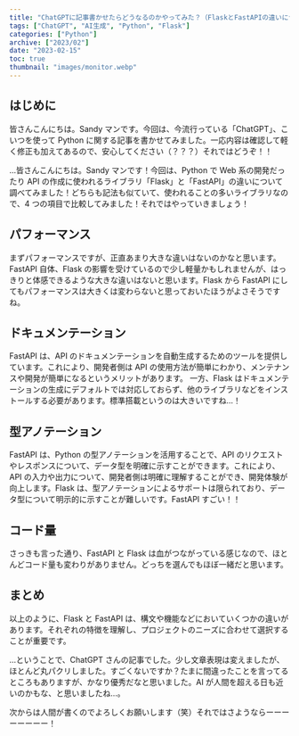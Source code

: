 ```yaml
---
title: "ChatGPTに記事書かせたらどうなるのかやってみた？（FlaskとFastAPIの違いについて特徴などを比較）"
tags: ["ChatGPT", "AI生成", "Python", "Flask"]
categories: ["Python"]
archive: ["2023/02"]
date: "2023-02-15"
toc: true
thumbnail: "images/monitor.webp"
---
```


## はじめに

皆さんこんにちは。Sandy マンです。今回は、今流行っている「ChatGPT」、こいつを使って Python に関する記事を書かせてみました。一応内容は確認して軽く修正も加えてあるので、安心してください（？？？）それではどうぞ！！

...皆さんこんにちは。Sandy マンです！今回は、Python で Web 系の開発だったり API の作成に使われるライブラリ「Flask」と「FastAPI」の違いについて調べてみました！どちらも記法も似ていて、使われることの多いライブラリなので、4 つの項目で比較してみました！それではやっていきましょう！

## パフォーマンス

まずパフォーマンスですが、正直あまり大きな違いはないのかなと思います。FastAPI 自体、Flask の影響を受けているので少し軽量かもしれませんが、はっきりと体感できるような大きな違いはないと思います。Flask から FastAPI にしてもパフォーマンスは大きくは変わらないと思っておいたほうがよさそうですね。

## ドキュメンテーション

FastAPI は、API のドキュメンテーションを自動生成するためのツールを提供しています。これにより、開発者側は API の使用方法が簡単にわかり、メンテナンスや開発が簡単になるというメリットがあります。
一方、Flask はドキュメンテーションの生成にデフォルトでは対応しておらず、他のライブラリなどをインストールする必要があります。標準搭載というのは大きいですね...！

## 型アノテーション

FastAPI は、Python の型アノテーションを活用することで、API のリクエストやレスポンスについて、データ型を明確に示すことができます。これにより、API の入力や出力について、開発者側は明確に理解することができ、開発体験が向上します。Flask は、型アノテーションによるサポートは限られており、データ型について明示的に示すことが難しいです。FastAPI すごい！！

## コード量

さっきも言った通り、FastAPI と Flask は血がつながっている感じなので、ほとんどコード量も変わりがありません。どっちを選んでもほぼ一緒だと思います。

## まとめ

以上のように、Flask と FastAPI は、構文や機能などにおいていくつかの違いがあります。それぞれの特徴を理解し、プロジェクトのニーズに合わせて選択することが重要です。

...ということで、ChatGPT さんの記事でした。少し文章表現は変えましたが、ほとんど丸パクリしました。すごくないですか？たまに間違ったことを言ってるところもありますが、かなり優秀だなと思いました。AI が人間を超える日も近いのかもな、と思いましたね...。

次からは人間が書くのでよろしくお願いします（笑）それではさようならーーーーーーーー！
